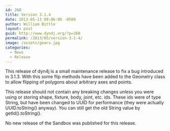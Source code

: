 ```yaml
---
id: 268
title: Version 3.1.4
date: 2013-05-13 00:06:06 -0500
author: William Bittle
layout: post
guid: http://www.dyn4j.org/?p=268
permalink: /2013/05/version-3-1-4/
image: /assets/gears.jpg
categories:
  - News
  - Release
---
```

This release of dyn4j is a small maintenance release to fix a bug introduced in 3.1.3. With this some flip methods have been added to the Geometry class to allow flipping of polygons about arbitrary axes and points.

This release should not contain any breaking changes unless you were using or storing shape, fixture, body, joint, etc. ids. These ids were of type String, but have been changed to UUID for performance (they were actually UUID.toString() anyway). You can still get the old String value by getId().toString().

No new release of the Sandbox was published for this release.